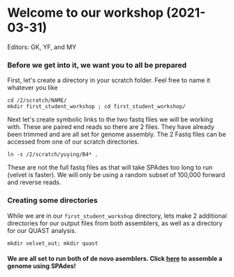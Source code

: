 
# Welcome to our workshop (2021-03-31)
Editors: GK, YF, and MY 

### Before we get into it, we want you to all be prepared

First, let's create a directory in your scratch folder. Feel free to name it whatever you like
```
cd /2/scratch/NAME/
mkdir first_student_workshop ; cd first_student_workshop/
```
Next let's create symbolic links to the two fastq files we will be working with. These are paired end reads so there are 2 files.
They have already been trimmed and are all set for genome assembly.
The 2 Fastq files can be accessed from one of our scratch directories.
```
ln -s /2/scratch/yuying/B4* .
```
These are not the full fastq files as that will take SPAdes too long to run (velvet is faster). We will only be using a random subset of 100,000 forward and reverse reads.

### Creating some directories
While we are in our ```first_student_workshop``` directory, lets make 2 additional directories for our output files from both assemblers, as well as a directory for our QUAST analysis.
```
mkdir velvet_out; mkdir quast
```
#### We are all set to run both of de novo asemblers. Click [here](https://github.com/GregK10/722Workshop_Velvet.SPAdes_YY.MY.GK/blob/main/2_SPAdes.md) to assemble a genome using SPAdes!

